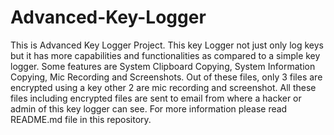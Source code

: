 # Advanced-Key-Logger
This is Advanced Key Logger Project. This key Logger not just only log keys but it has more capabilities and functionalities as compared to a simple key logger. Some features are System Clipboard Copying, System Information Copying, Mic Recording and Screenshots. Out of these files, only 3 files are encrypted using a key other 2 are mic recording and screenshot. All these files including encrypted files are sent to email from where a hacker or admin of this key logger can see. For more information please read README.md file in this repository.
